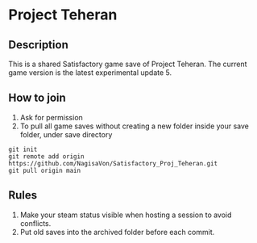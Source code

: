 # Project Teheran  


## Description
This is a shared Satisfactory game save of Project Teheran. The current game version is the latest experimental update 5.


## How to join

1. Ask for permission
2. To pull all game saves without creating a new folder inside your save folder, under save directory

```
git init
git remote add origin https://github.com/NagisaVon/Satisfactory_Proj_Teheran.git 
git pull origin main
```

## Rules 

1. Make your steam status visible when hosting a session to avoid conflicts.
2. Put old saves into the archived folder before each commit.


